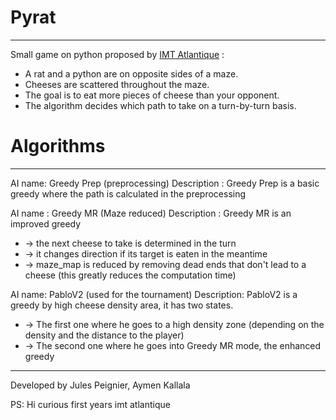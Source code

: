 # Pyrat
-----------

Small game on python proposed by [IMT Atlantique](https://formations.imt-atlantique.fr/pyrat/) :  
* A rat and a python are on opposite sides of a maze. 
* Cheeses are scattered throughout the maze. 
* The goal is to eat more pieces of cheese than your opponent. 
* The algorithm decides which path to take on a turn-by-turn basis.

# Algorithms 
-----------

AI name: Greedy Prep (preprocessing)
Description : Greedy Prep is a basic greedy where the path is calculated in the preprocessing


AI name : Greedy MR (Maze reduced)
Description : Greedy MR is an improved greedy 

*   -> the next cheese to take is determined in the turn
*   -> it changes direction if its target is eaten in the meantime
*   -> maze_map is reduced by removing dead ends that don't lead to a cheese (this greatly reduces the computation time)

AI name: PabloV2 (used for the tournament) 
Description: PabloV2 is a greedy by high cheese density area, it has two states. 
*   -> The first one where he goes to a high density zone (depending on the density and the distance to the player)
*   -> The second one where he goes into Greedy MR mode, the enhanced greedy
  
--------------

Developed by Jules Peignier, Aymen Kallala


PS: Hi curious first years imt atlantique
